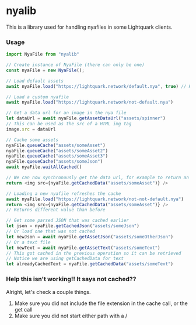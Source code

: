 # nyalib

This is a library used for handling nyafiles in some Lightquark clients.

### Usage

```js
import NyaFile from "nyalib"

// Create instance of NyaFile (there can only be one)
const nyaFile = new NyaFile();

// Load default assets
await nyaFile.load("https://lightquark.network/default.nya", true) // Replace URL here

// Load a custom nyafile
await nyaFile.load("https://lightquark.network/not-default.nya")

// Get a data url for an image in the nya file
let dataUrl = await nyaFile.getAssetDataUrl("assets/spinner")
// This can be used as the src of a HTML img tag
image.src = dataUrl

// Cache some assets
nyaFile.queueCache("assets/someAsset")
nyaFile.queueCache("assets/someAsset2")
nyaFile.queueCache("assets/someAsset3")
nyaFile.queueCache("assets/someJson")
await nyaFile.waitAllCached()

// We can now synchronously get the data url, for example to return an img element directly
return <img src={nyaFile.getCachedData("assets/someAsset")} />

// Loading a new nyafile refreshes the cache
await nyaFile.load("https://lightquark.network/not-not-default.nya")
return <img src={nyaFile.getCachedData("assets/someAsset")} />
// Returns different value than before

// Get some parsed JSON that was cached earlier
let json = nyaFile.getCachedJson("assets/someJson")
// Or load one that was not cached
let newJson = await nyaFile.getAssetJson("assets/someOtherJson")
// Or a text file
let newText = await nyaFile.getAssetText("assets/someText")
// This got cached in the previous operation so it can be retrieved
// Notice we are using getCachedData for text
let alreadyCachedText = nyaFile.getCachedData("assets/someText")
```

### Help this isn't working!! It says not cached??

Alright, let's check a couple things.

1. Make sure you did not include the file extension in the cache call, or the get call
2. Make sure you did not start either path with a /
